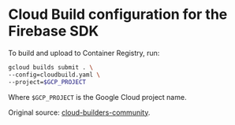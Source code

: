 # Cloud Build configuration for the Firebase SDK

To build and upload to Container Registry, run:

```bash
gcloud builds submit . \
--config=cloudbuild.yaml \
--project=$GCP_PROJECT
```

Where `$GCP_PROJECT` is the Google Cloud project name.

Original source: [cloud-builders-community][].

[cloud-builders-community]: https://github.com/GoogleCloudPlatform/cloud-builders-community/blob/master/flutter/Dockerfile
